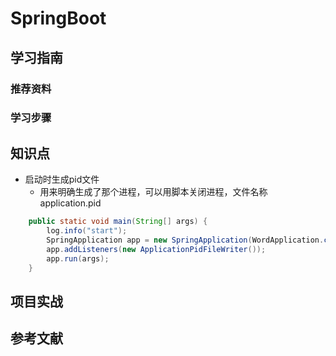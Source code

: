 # SpringBoot

## 学习指南

### 推荐资料

### 学习步骤

## 知识点

* 启动时生成pid文件
  * 用来明确生成了那个进程，可以用脚本关闭进程，文件名称application.pid

``` java
    public static void main(String[] args) {
        log.info("start");
        SpringApplication app = new SpringApplication(WordApplication.class);
        app.addListeners(new ApplicationPidFileWriter());
        app.run(args);
    }
```

## 项目实战

## 参考文献
